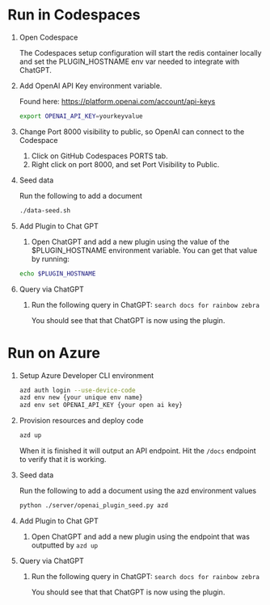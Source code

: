 # Run in Codespaces

1. Open Codespace

   The Codespaces setup configuration will start the redis container locally and set the PLUGIN_HOSTNAME env var needed to integrate with ChatGPT.

1. Add OpenAI API Key environment variable.

   Found here: https://platform.openai.com/account/api-keys

   ```bash
   export OPENAI_API_KEY=yourkeyvalue
   ```

1. Change Port 8000 visibility to public, so OpenAI can connect to the Codespace

   1. Click on GitHub Codespaces PORTS tab.
   2. Right click on port 8000, and set Port Visibility to Public.

1. Seed data

    Run the following to add a document

    ```bash
    ./data-seed.sh
    ```
1. Add Plugin to Chat GPT
   1. Open ChatGPT and add a new plugin using the value of the $PLUGIN_HOSTNAME environment variable. You can get that value by running:

   ```bash
   echo $PLUGIN_HOSTNAME
   ```

1. Query via ChatGPT   
    1. Run the following query in ChatGPT: `search docs for rainbow zebra`

        You should see that that ChatGPT is now using the plugin.

# Run on Azure

1. Setup Azure Developer CLI environment

    ```bash
    azd auth login --use-device-code
    azd env new {your unique env name}
    azd env set OPENAI_API_KEY {your open ai key}
    ```

1. Provision resources and deploy code

    ```bash
    azd up
    ```

    When it is finished it will output an API endpoint. Hit the `/docs` endpoint to verify that it is working.

1. Seed data

    Run the following to add a document using the azd environment values

    ```bash
    python ./server/openai_plugin_seed.py azd
    ```

1. Add Plugin to Chat GPT
   1. Open ChatGPT and add a new plugin using the endpoint that was outputted by `azd up`  

1. Query via ChatGPT
    1. Run the following query in ChatGPT: `search docs for rainbow zebra`

        You should see that that ChatGPT is now using the plugin.
